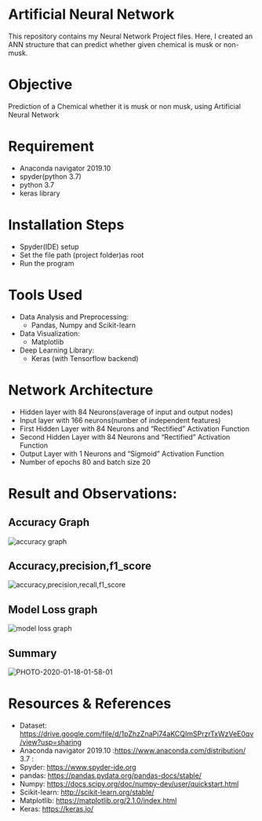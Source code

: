 # Artificial Neural Network
This repository contains my Neural Network Project files. 
Here, I created an ANN structure that can predict whether given chemical is musk or non-musk.

# Objective
Prediction of a Chemical whether it is musk or non musk, using Artificial Neural Network

# Requirement 
* Anaconda navigator 2019.10
* spyder(python 3.7)
* python 3.7
* keras library


# Installation Steps

* Spyder(IDE) setup
* Set the file path (project folder)as root
* Run the program

# Tools Used
* Data Analysis and Preprocessing:
  * Pandas, Numpy and Scikit-learn
* Data Visualization:
  * Matplotlib
* Deep Learning Library:
  * Keras (with Tensorflow backend)
  
# Network Architecture
- Hidden layer with 84 Neurons(average of input and output nodes)
- Input layer with 166 neurons(number of independent features)
- First Hidden Layer with 84 Neurons and “Rectified” Activation Function
- Second Hidden Layer with 84 Neurons and “Rectified” Activation Function
- Output Layer with 1 Neurons and “Sigmoid” Activation Function
- Number of epochs 80 and batch size 20

# Result and Observations:
## Accuracy Graph
![accuracy graph](https://user-images.githubusercontent.com/56613849/73051681-3eaad680-3ea9-11ea-99dc-0d1a299f5cbd.jpg)
## Accuracy,precision,f1_score
![accuracy,precision,recall,f1_score](https://user-images.githubusercontent.com/56613849/73052030-22f40000-3eaa-11ea-9b05-fbcf2c34c908.jpg)
## Model Loss graph
![model loss graph](https://user-images.githubusercontent.com/56613849/73052075-428b2880-3eaa-11ea-822f-786179a10dfb.jpg)
## Summary
![PHOTO-2020-01-18-01-58-01](https://user-images.githubusercontent.com/56613849/73052123-59317f80-3eaa-11ea-9c8e-86e8e1d091ee.jpg)

# Resources & References
- Dataset: https://drive.google.com/file/d/1pZhzZnaPi74aKCQImSPrzrTxWzVeE0qv/view?usp=sharing
- Anaconda navigator 2019.10 :https://www.anaconda.com/distribution/ 3.7 :
- Spyder: https://www.spyder-ide.org
- pandas: https://pandas.pydata.org/pandas-docs/stable/
- Numpy: https://docs.scipy.org/doc/numpy-dev/user/quickstart.html
- Scikit-learn: http://scikit-learn.org/stable/
- Matplotlib: https://matplotlib.org/2.1.0/index.html
- Keras: https://keras.io/
